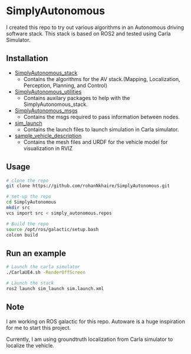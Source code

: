 # SimplyAutonomous
I created this repo to try out various algorithms in an Autonomous driving software stack. This stack is based on ROS2 and tested using Carla Simulator.

## Installation ##
- [SimplyAutonomous_stack](https://github.com/rohanNkhaire/SimplyAutonomous_stack.git)
    - Contains the algorithms for the AV stack.(Mapping, Localization, Perception, Planning, and Control)
- [SimplyAutonomous_utilities](https://github.com/rohanNkhaire/SimplyAutonomous_utilities.git)
    - Contains auxilary packages to help with the SimplyAutonomous_stack.
- [SimplyAutonomous_msgs](https://github.com/rohanNkhaire/SimplyAutonomous_msgs.git)
    - Contains the msgs required to pass information between nodes.
- [sim_launch](https://github.com/rohanNkhaire/sim_launch.git)
    - Contains the launch files to launch simulation in Carla simulator.
- [sample_vehicle_description](https://github.com/rohanNkhaire/sample_vehicle_description.git)
    - Contains the mesh files and URDF for the vehicle model for visualization in RVIZ

## Usage ##
```bash
# clone the repo
git clone https://github.com/rohanNkhaire/SimplyAutonomous.git

# set-up the repo
cd SimplyAutonomous
mkdir src
vcs import src < simply_autonomous.repos

# Build the repo
source /opt/ros/galactic/setup.bash
colcon build
```

## Run an example ##
```bash
# Launch the carla simulator
./CarlaUE4.sh -RenderOffScreen

# Launch the stack
ros2 launch sim_launch sim.launch.xml
```

## Note ##
I am working on ROS galactic for this repo. Autoware is a huge inspiration for me to start this project.

Currently, I am using groundtruth localization from Carla simulator to localize the vehicle.